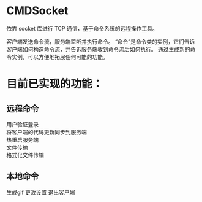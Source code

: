 # CMDSocket
 依靠 socket 库进行 TCP 通信，基于命令系统的远程操作工具。
 
 客户端发送命令流，服务端监听并执行命令。
 “命令”是命令类的实例，它们告诉客户端如何构造命令流，并告诉服务端收到命令流后如何执行。
 通过生成新的命令实例，可以方便地拓展任何可能的功能。

# 目前已实现的功能：
## 远程命令
 用户验证登录  
 将客户端的代码更新同步到服务端  
 热重启服务端  
 文件传输  
 格式化文件传输  
## 本地命令
 生成gif
 更改设置
 退出客户端
